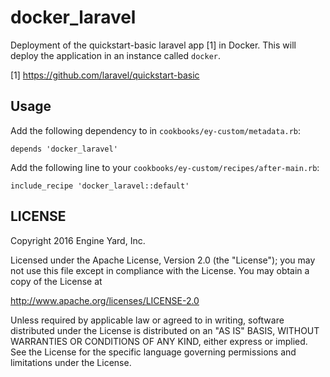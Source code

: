 # docker_laravel

Deployment of the quickstart-basic laravel app [1] in Docker. This will
deploy the application in an instance called `docker`.

[1] https://github.com/laravel/quickstart-basic

## Usage

Add the following dependency to in `cookbooks/ey-custom/metadata.rb`:

```
depends 'docker_laravel'
```

Add the following line to your `cookbooks/ey-custom/recipes/after-main.rb`:

```
include_recipe 'docker_laravel::default'
```



## LICENSE

Copyright 2016 Engine Yard, Inc.

Licensed under the Apache License, Version 2.0 (the "License");
you may not use this file except in compliance with the License.
You may obtain a copy of the License at

  http://www.apache.org/licenses/LICENSE-2.0

Unless required by applicable law or agreed to in writing, software
distributed under the License is distributed on an "AS IS" BASIS,
WITHOUT WARRANTIES OR CONDITIONS OF ANY KIND, either express or implied.
See the License for the specific language governing permissions and
limitations under the License.

